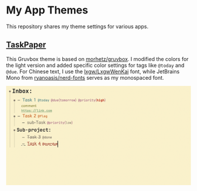 # My App Themes

This repository shares my theme settings for various apps.

## [TaskPaper](./TaskPaper/)

This Gruvbox theme is based on [morhetz/gruvbox](https://github.com/morhetz/gruvbox?tab=readme-ov-file). I modified the colors for the light version and added specific color settings for tags like `@today` and `@due`. For Chinese text, I use the [lxgw/LxgwWenKai](https://github.com/lxgw/LxgwWenKai) font, while JetBrains Mono from [ryanoasis/nerd-fonts](https://github.com/ryanoasis/nerd-fonts) serves as my monospaced font.

![Example](./TaskPaper/ScreenShot.png)